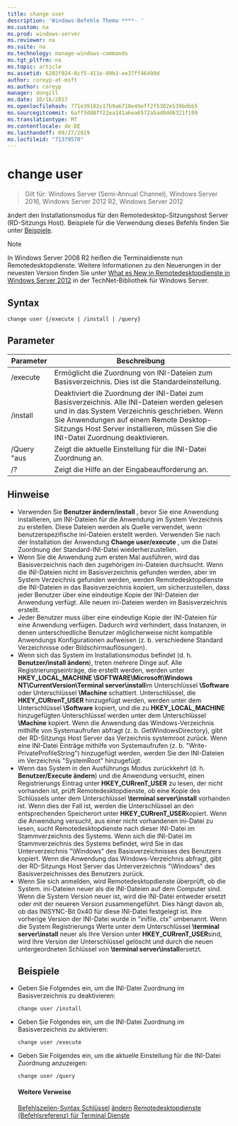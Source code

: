 ```yaml
---
title: change user
description: 'Windows-Befehle Thema ****- '
ms.custom: na
ms.prod: windows-server
ms.reviewer: na
ms.suite: na
ms.technology: manage-windows-commands
ms.tgt_pltfrm: na
ms.topic: article
ms.assetid: 6202f024-8cf5-411e-89b1-ee37ff46499d
author: coreyp-at-msft
ms.author: coreyp
manager: dongill
ms.date: 10/16/2017
ms.openlocfilehash: 771e39182c17b9a6710e49eff2f5302e539bdbb5
ms.sourcegitcommit: 6aff3d88ff22ea141a6ea6572a5ad8dd6321f199
ms.translationtype: MT
ms.contentlocale: de-DE
ms.lasthandoff: 09/27/2019
ms.locfileid: "71379570"
---
```

# <a name="change-user"></a>change user

>Gilt für: Windows Server (Semi-Annual Channel), Windows Server 2016, Windows Server 2012 R2, Windows Server 2012

ändert den Installationsmodus für den Remotedesktop-Sitzungshost Server (RD-Sitzungs Host).
Beispiele für die Verwendung dieses Befehls finden Sie unter [Beispiele](#BKMK_examples).
> [!NOTE]
> In Windows Server 2008 R2 heißen die Terminaldienste nun Remotedesktopdienste. Weitere Informationen zu den Neuerungen in der neuesten Version finden Sie unter [What es New in Remotedesktopdienste in Windows Server 2012](https://technet.microsoft.com/library/hh831527) in der TechNet-Bibliothek für Windows Server.
> ## <a name="syntax"></a>Syntax
> ```
> change user {/execute | /install | /query}
> ```
> ## <a name="parameters"></a>Parameter
> 
> | Parameter |                                                                                                 Beschreibung                                                                                                  |
> |-----------|--------------------------------------------------------------------------------------------------------------------------------------------------------------------------------------------------------------|
> | /execute  |                                                                Ermöglicht die Zuordnung von INI-Dateien zum Basisverzeichnis. Dies ist die Standardeinstellung.                                                                 |
> | /install  | Deaktiviert die Zuordnung der INI-Datei zum Basisverzeichnis. Alle INI-Dateien werden gelesen und in das System Verzeichnis geschrieben. Wenn Sie Anwendungen auf einem Remote Desktop-Sitzungs Host Server installieren, müssen Sie die INI-Datei Zuordnung deaktivieren. |
> |  /Query "aus   |                                                                             Zeigt die aktuelle Einstellung für die INI-Datei Zuordnung an.                                                                              |
> |    /?     |                                                                                     Zeigt die Hilfe an der Eingabeaufforderung an.                                                                                     |
> 
> ## <a name="remarks"></a>Hinweise
> - Verwenden Sie **Benutzer ändern/install** , bevor Sie eine Anwendung installieren, um INI-Dateien für die Anwendung im System Verzeichnis zu erstellen. Diese Dateien werden als Quelle verwendet, wenn benutzerspezifische ini-Dateien erstellt werden. Verwenden Sie nach der Installation der Anwendung **Change user/execute** , um die Datei Zuordnung der Standard-INI-Datei wiederherzustellen.
> - Wenn Sie die Anwendung zum ersten Mal ausführen, wird das Basisverzeichnis nach den zugehörigen ini-Dateien durchsucht. Wenn die INI-Dateien nicht im Basisverzeichnis gefunden werden, aber im System Verzeichnis gefunden werden, werden Remotedesktopdienste die INI-Dateien in das Basisverzeichnis kopiert, um sicherzustellen, dass jeder Benutzer über eine eindeutige Kopie der INI-Dateien der Anwendung verfügt. Alle neuen ini-Dateien werden im Basisverzeichnis erstellt.
> - Jeder Benutzer muss über eine eindeutige Kopie der INI-Dateien für eine Anwendung verfügen. Dadurch wird verhindert, dass Instanzen, in denen unterschiedliche Benutzer möglicherweise nicht kompatible Anwendungs Konfigurationen aufweisen (z. b. verschiedene Standard Verzeichnisse oder Bildschirmauflösungen).
> - Wenn sich das System im Installationsmodus befindet (d. h. **Benutzer/install ändern**), treten mehrere Dinge auf. Alle Registrierungseinträge, die erstellt werden, werden unter **HKEY_LOCAL_MACHINE \SOFTWARE\Microsoft\Windows NT\CurrentVersion\Terminal server\install**im Unterschlüssel **\Software** oder Unterschlüssel **\Machine** schattiert. Unterschlüssel, die **HKEY_CURrenT_USER** hinzugefügt werden, werden unter dem Unterschlüssel **\Software** kopiert, und die zu **HKEY_LOCAL_MACHINE** hinzugefügten Unterschlüssel werden unter dem Unterschlüssel **\Machine** kopiert. Wenn die Anwendung das Windows-Verzeichnis mithilfe von Systemaufrufen abfragt (z. b. GetWindowsDirectory), gibt der RD-Sitzungs Host Server das Verzeichnis systemroot zurück. Wenn eine INI-Datei Einträge mithilfe von Systemaufrufen (z. b. "Write-PrivateProfileString") hinzugefügt werden, werden Sie den INI-Dateien im Verzeichnis "SystemRoot" hinzugefügt.
> - Wenn das System in den Ausführungs Modus zurückkehrt (d. h. **Benutzer/Execute ändern**) und die Anwendung versucht, einen Registrierungs Eintrag unter **HKEY_CURrenT_USER** zu lesen, der nicht vorhanden ist, prüft Remotedesktopdienste, ob eine Kopie des Schlüssels unter dem Unterschlüssel **\terminal server\install** vorhanden ist. Wenn dies der Fall ist, werden die Unterschlüssel an den entsprechenden Speicherort unter **HKEY_CURrenT_USER**kopiert. Wenn die Anwendung versucht, aus einer nicht vorhandenen ini-Datei zu lesen, sucht Remotedesktopdienste nach dieser INI-Datei im Stammverzeichnis des Systems. Wenn sich die INI-Datei im Stammverzeichnis des Systems befindet, wird Sie in das Unterverzeichnis "\Windows" des Basisverzeichnisses des Benutzers kopiert. Wenn die Anwendung das Windows-Verzeichnis abfragt, gibt der RD-Sitzungs Host Server das Unterverzeichnis "\Windows" des Basisverzeichnisses des Benutzers zurück.
> - Wenn Sie sich anmelden, wird Remotedesktopdienste überprüft, ob die System. ini-Dateien neuer als die INI-Dateien auf dem Computer sind. Wenn die System Version neuer ist, wird die INI-Datei entweder ersetzt oder mit der neueren Version zusammengeführt. Dies hängt davon ab, ob das INISYNC-Bit 0x40 für diese INI-Datei festgelegt ist. Ihre vorherige Version der INI-Datei wurde in "inifile. ctx" umbenannt. Wenn die System Registrierungs Werte unter dem Unterschlüssel **\terminal server\install** neuer als Ihre Version unter **HKEY_CURrenT_USER**sind, wird Ihre Version der Unterschlüssel gelöscht und durch die neuen untergeordneten Schlüssel von **\terminal server\install**ersetzt.
>   ## <a name="BKMK_examples"></a>Beispiele
> - Geben Sie Folgendes ein, um die INI-Datei Zuordnung im Basisverzeichnis zu deaktivieren:
>   ```
>   change user /install
>   ```
> - Geben Sie Folgendes ein, um die INI-Datei Zuordnung im Basisverzeichnis zu aktivieren:
>   ```
>   change user /execute
>   ```
> - Geben Sie Folgendes ein, um die aktuelle Einstellung für die INI-Datei Zuordnung anzuzeigen:
>   ```
>   change user /query
>   ```
>   #### <a name="additional-references"></a>Weitere Verweise
>   [Befehlszeilen-Syntax Schlüssel](command-line-syntax-key.md)
>   [ändern](change.md)
>   [Remotedesktopdienste &#40;Befehlsreferenz&#41; für Terminal Dienste](remote-desktop-services-terminal-services-command-reference.md)

